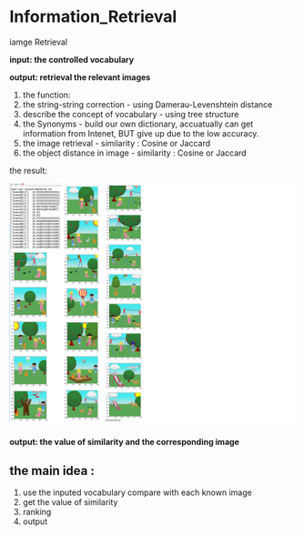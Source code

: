 # Information_Retrieval
iamge Retrieval

**input: the controlled vocabulary**

**output: retrieval the relevant images**

1. the function:
2. the string-string correction                        - using Damerau-Levenshtein distance
3. describe the concept of vocabulary                  - using tree structure
4. the Synonyms                                        - build our own dictionary, accuatually can get information from Intenet, BUT give                                                           up due to the low accuracy.
5. the image retrieval                                    - similarity : Cosine or Jaccard
6. the object distance in image                           - similarity : Cosine or Jaccard

the result:

![alt text](https://github.com/kangqiwang/Information_Retrieval/blob/master/Untitled.png)

**output: the value of similarity and the corresponding image**

## the main idea :
1. use the inputed vocabulary compare with each known image
2. get the value of similarity
3. ranking
4. output
